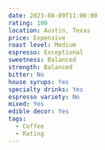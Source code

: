 ```yaml
---
date: 2023-08-09T11:00:00
rating: 100
location: Austin, Texas
price: Expensive
roast level: Medium
espresso: Exceptional
sweetness: Balanced
strength: Balanced
bitter: No
house syrups: Yes
specialty drinks: Yes
espresso variety: No
mixed: Yes
edible decor: Yes
tags:
  - Coffee
  - Rating
---
```





